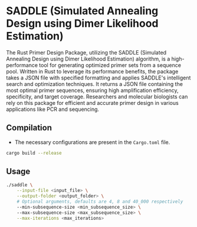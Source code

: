 # SADDLE (Simulated Annealing Design using Dimer Likelihood Estimation)

The Rust Primer Design Package, utilizing the SADDLE (Simulated Annealing Design using Dimer Likelihood Estimation) algorithm, is a high-performance tool for generating optimized primer sets from a sequence pool. Written in Rust to leverage its performance benefits, the package takes a JSON file with specified formatting and applies SADDLE's intelligent search and optimization techniques. It returns a JSON file containing the most optimal primer sequences, ensuring high amplification efficiency, specificity, and target coverage. Researchers and molecular biologists can rely on this package for efficient and accurate primer design in various applications like PCR and sequencing.

## Compilation

- The necessary configurations are present in the `Cargo.toml` file.

```bash
cargo build --release
```

## Usage

```bash
./saddle \
    --input-file <input_file> \
    --output-folder <output_folder> \
    # Optional arguments, defaults are 4, 8 and 40_000 respectively
    --min-subsequence-size <min_subsequence_size> \ 
    --max-subsequence-size <max_subsequence_size> \
    --max-iterations <max_iterations>
```
